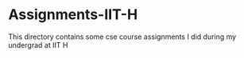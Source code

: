 # Assignments-IIT-H
This directory contains some cse course assignments I did during my undergrad at IIT H

